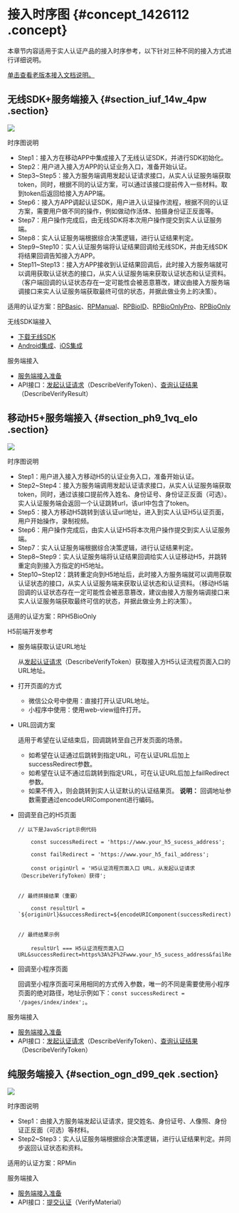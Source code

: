 # 接入时序图 {#concept_1426112 .concept}

本章节内容适用于实人认证产品的接入时序参考，以下针对三种不同的接入方式进行详细说明。

[单击查看老版本接入文档说明。](../../../../cn.zh-CN/老系统文档说明/老版本接入文档说明.md#)

## 无线SDK+服务端接入 {#section_iuf_14w_4pw .section}

![](http://static-aliyun-doc.oss-cn-hangzhou.aliyuncs.com/assets/img/1135162/156696358453808_zh-CN.png)

时序图说明

-   Step1：接入方在移动APP中集成接入了无线认证SDK，并进行SDK初始化。
-   Step2：用户进入接入方APP的认证业务入口，准备开始认证。
-   Step3~Step5：接入方服务端调用发起认证请求接口，从实人认证服务端获取token，同时，根据不同的认证方案，可以通过该接口提前传入一些材料。取到token后返回给接入方APP端。
-   Step6：接入方APP调起认证SDK，用户进入认证操作流程，根据不同的认证方案，需要用户做不同的操作，例如做动作活体、拍摄身份证正反面等。
-   Step7：用户操作完成后，由无线SDK将本次用户操作提交到实人认证服务端。
-   Step8：实人认证服务端根据综合决策逻辑，进行认证结果判定。
-   Step9~Step10：实人认证服务端将认证结果回调给无线SDK，并由无线SDK将结果回调告知接入方APP。
-   Step11~Step13：接入方APP接收到认证结果回调后，此时接入方服务端就可以调用获取认证状态的接口，从实人认证服务端来获取认证状态和认证资料。（客户端回调的认证状态存在一定可能性会被恶意篡改，建议由接入方服务端调接口来实人认证服务端获取最终可信的状态，并据此做业务上的决策）。

适用的认证方案：[RPBasic](../../../../cn.zh-CN/快速入门/认证方案.md#section_sfy_k25_jr7)、[RPManual](../../../../cn.zh-CN/快速入门/认证方案.md#section_sfy_k25_jr7)、[RPBioID](../../../../cn.zh-CN/快速入门/认证方案.md#section_sfy_k25_jr7)、[RPBioOnlyPro](../../../../cn.zh-CN/快速入门/认证方案.md#section_sfy_k25_jr7)、[RPBioOnly](../../../../cn.zh-CN/快速入门/认证方案.md#section_sfy_k25_jr7)

无线SDK端接入

-   [下载无线SDK](cn.zh-CN/实人认证/集成指南/无线SDK接入/下载无线SDK.md#)
-   [Android集成](cn.zh-CN/实人认证/集成指南/无线SDK接入/Android集成.md#)、[iOS集成](cn.zh-CN/实人认证/集成指南/无线SDK接入/iOS集成.md#)

服务端接入

-   [服务端接入准备](cn.zh-CN/实人认证/集成指南/服务端接入/服务端接入准备.md#)
-   API接口：[发起认证请求](cn.zh-CN/实人认证/集成指南/服务端接入/发起认证请求.md#)（DescribeVerifyToken）、[查询认证结果](cn.zh-CN/实人认证/集成指南/服务端接入/查询认证结果.md#)（DescribeVerifyResult）

## 移动H5+服务端接入 {#section_ph9_1vq_elo .section}

![](http://static-aliyun-doc.oss-cn-hangzhou.aliyuncs.com/assets/img/1135162/156696358453809_zh-CN.png)

时序图说明

-   Step1：用户进入接入方移动H5的认证业务入口，准备开始认证。
-   Step2~Step4：接入方服务端调用发起认证请求接口，从实人认证服务端获取token，同时，通过该接口提前传入姓名、身份证号、身份证正反面（可选）。实人认证服务端会返回一个认证跳转url，该url中包含了token。
-   Step5：接入方移动H5跳转到该认证url地址，进入到实人认证H5认证页面，用户开始操作，录制视频。
-   Step6：用户操作完成后，由实人认证H5将本次用户操作提交到实人认证服务端。
-   Step7：实人认证服务端根据综合决策逻辑，进行认证结果判定。
-   Step8~Step9：实人认证服务端将认证结果回调给实人认证移动H5，并跳转重定向到接入方指定的H5地址。
-   Step10~Step12：跳转重定向到H5地址后，此时接入方服务端就可以调用获取认证状态的接口，从实人认证服务端来获取认证状态和认证资料。（移动H5端回调的认证状态存在一定可能性会被恶意篡改，建议由接入方服务端调接口来实人认证服务端获取最终可信的状态，并据此做业务上的决策）。

适用的认证方案：RPH5BioOnly

H5前端开发参考

-   服务端获取认证URL地址

    从[发起认证请求](cn.zh-CN/实人认证/集成指南/服务端接入/发起认证请求.md#)（DescribeVerifyToken）获取接入方H5认证流程页面入口的URL地址。

-   打开页面的方式
    -   微信公众号中使用：直接打开认证URL地址。
    -   小程序中使用：使用web-view组件打开。
-   URL回调方案

    适用于希望在认证结束后，回调跳转至自己开发页面的场景。

    -   如希望在认证通过后跳转到指定URL，可在认证URL后加上successRedirect参数。
    -   如希望在认证不通过后跳转到指定URL，可在认证URL后加上failRedirect参数。
    -   如果不传入，则会跳转到实人认证默认的认证结果页。
    **说明：** 回调地址参数需要通过encodeURIComponent进行编码。

-   回调至自己的H5页面

    ``` {#codeblock_0it_eio_sl9}
    // 以下是JavaScript示例代码
    
        const successRedirect = 'https://www.your_h5_sucess_address';
    
        const failRedirect = 'https://www.your_h5_fail_address';
    
        const originUrl = 'H5认证流程页面入口 URL，从发起认证请求（DescribeVerifyToken）获得'; 
    
    
    // 最终拼接结果（重要）
    
        const resultUrl = `${originUrl}&successRedirect=${encodeURIComponent(successRedirect)}&failRedirect=${encodeURIComponent(failRedirect)}`;
    
    
    // 最终结果示例
    
        resultUrl === H5认证流程页面入口URL&successRedirect=https%3A%2F%2Fwww.your_h5_sucess_address&failRedirect=https%3A%2F%2Fwww.your_h5_fail_address
    ```

-   回调至小程序页面

    回调至小程序页面可采用相同的方式传入参数，唯一的不同是需要使用小程序页面的绝对路径，地址示例如下：`const successRedirect = '/pages/index/index';`。


服务端接入

-   [服务端接入准备](cn.zh-CN/实人认证/集成指南/服务端接入/服务端接入准备.md#)
-   API接口：[发起认证请求](cn.zh-CN/实人认证/集成指南/服务端接入/发起认证请求.md#)（DescribeVerifyToken）、[查询认证结果](cn.zh-CN/实人认证/集成指南/服务端接入/查询认证结果.md#)（DescribeVerifyToken）

## 纯服务端接入 {#section_ogn_d99_qek .section}

![](http://static-aliyun-doc.oss-cn-hangzhou.aliyuncs.com/assets/img/1135162/156696358453810_zh-CN.png)

时序图说明

-   Step1：由接入方服务端发起认证请求，提交姓名、身份证号、人像照、身份证正反面（可选）等材料。
-   Step2~Step3：实人认证服务端根据综合决策逻辑，进行认证结果判定。并同步返回认证状态和资料。

适用的认证方案：RPMin

服务端接入

-   [服务端接入准备](cn.zh-CN/实人认证/集成指南/服务端接入/服务端接入准备.md#)
-   API接口：[提交认证](cn.zh-CN/实人认证/集成指南/服务端接入/提交认证.md#)（VerifyMaterial）

